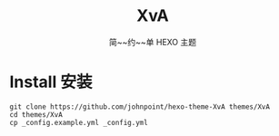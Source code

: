 # <div align="center">XvA</div>

<div align="center">简~~约~~单 HEXO 主题</div>

# Install 安装

```
git clone https://github.com/johnpoint/hexo-theme-XvA themes/XvA
cd themes/XvA
cp _config.example.yml _config.yml
```